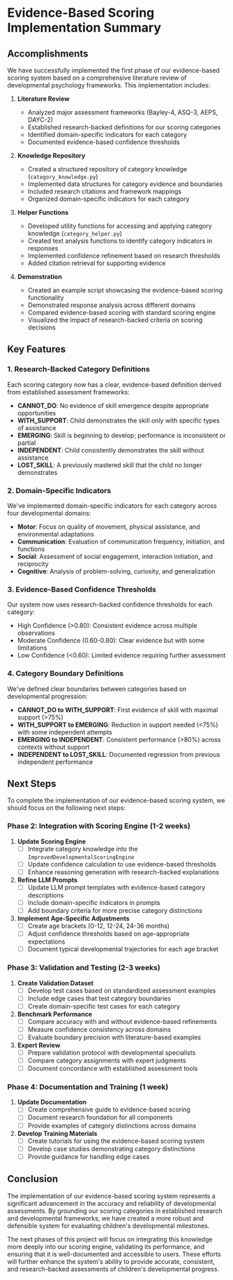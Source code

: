 # Evidence-Based Scoring Implementation Summary

## Accomplishments

We have successfully implemented the first phase of our evidence-based scoring system based on a comprehensive literature review of developmental psychology frameworks. This implementation includes:

1. **Literature Review**
   - Analyzed major assessment frameworks (Bayley-4, ASQ-3, AEPS, DAYC-2)
   - Established research-backed definitions for our scoring categories
   - Identified domain-specific indicators for each category
   - Documented evidence-based confidence thresholds

2. **Knowledge Repository**
   - Created a structured repository of category knowledge (`category_knowledge.py`)
   - Implemented data structures for category evidence and boundaries
   - Included research citations and framework mappings
   - Organized domain-specific indicators for each category

3. **Helper Functions**
   - Developed utility functions for accessing and applying category knowledge (`category_helper.py`)
   - Created text analysis functions to identify category indicators in responses
   - Implemented confidence refinement based on research thresholds
   - Added citation retrieval for supporting evidence

4. **Demonstration**
   - Created an example script showcasing the evidence-based scoring functionality
   - Demonstrated response analysis across different domains
   - Compared evidence-based scoring with standard scoring engine
   - Visualized the impact of research-backed criteria on scoring decisions

## Key Features

### 1. Research-Backed Category Definitions

Each scoring category now has a clear, evidence-based definition derived from established assessment frameworks:

- **CANNOT_DO**: No evidence of skill emergence despite appropriate opportunities
- **WITH_SUPPORT**: Child demonstrates the skill only with specific types of assistance
- **EMERGING**: Skill is beginning to develop; performance is inconsistent or partial
- **INDEPENDENT**: Child consistently demonstrates the skill without assistance
- **LOST_SKILL**: A previously mastered skill that the child no longer demonstrates

### 2. Domain-Specific Indicators

We've implemented domain-specific indicators for each category across four developmental domains:

- **Motor**: Focus on quality of movement, physical assistance, and environmental adaptations
- **Communication**: Evaluation of communication frequency, initiation, and functions
- **Social**: Assessment of social engagement, interaction initiation, and reciprocity
- **Cognitive**: Analysis of problem-solving, curiosity, and generalization

### 3. Evidence-Based Confidence Thresholds

Our system now uses research-backed confidence thresholds for each category:

- High Confidence (>0.80): Consistent evidence across multiple observations
- Moderate Confidence (0.60-0.80): Clear evidence but with some limitations
- Low Confidence (<0.60): Limited evidence requiring further assessment

### 4. Category Boundary Definitions

We've defined clear boundaries between categories based on developmental progression:

- **CANNOT_DO to WITH_SUPPORT**: First evidence of skill with maximal support (>75%)
- **WITH_SUPPORT to EMERGING**: Reduction in support needed (<75%) with some independent attempts
- **EMERGING to INDEPENDENT**: Consistent performance (>80%) across contexts without support
- **INDEPENDENT to LOST_SKILL**: Documented regression from previous independent performance

## Next Steps

To complete the implementation of our evidence-based scoring system, we should focus on the following next steps:

### Phase 2: Integration with Scoring Engine (1-2 weeks)

1. **Update Scoring Engine**
   - [ ] Integrate category knowledge into the `ImprovedDevelopmentalScoringEngine`
   - [ ] Update confidence calculation to use evidence-based thresholds
   - [ ] Enhance reasoning generation with research-backed explanations

2. **Refine LLM Prompts**
   - [ ] Update LLM prompt templates with evidence-based category descriptions
   - [ ] Include domain-specific indicators in prompts
   - [ ] Add boundary criteria for more precise category distinctions

3. **Implement Age-Specific Adjustments**
   - [ ] Create age brackets (0-12, 12-24, 24-36 months)
   - [ ] Adjust confidence thresholds based on age-appropriate expectations
   - [ ] Document typical developmental trajectories for each age bracket

### Phase 3: Validation and Testing (2-3 weeks)

1. **Create Validation Dataset**
   - [ ] Develop test cases based on standardized assessment examples
   - [ ] Include edge cases that test category boundaries
   - [ ] Create domain-specific test cases for each category

2. **Benchmark Performance**
   - [ ] Compare accuracy with and without evidence-based refinements
   - [ ] Measure confidence consistency across domains
   - [ ] Evaluate boundary precision with literature-based examples

3. **Expert Review**
   - [ ] Prepare validation protocol with developmental specialists
   - [ ] Compare category assignments with expert judgments
   - [ ] Document concordance with established assessment tools

### Phase 4: Documentation and Training (1 week)

1. **Update Documentation**
   - [ ] Create comprehensive guide to evidence-based scoring
   - [ ] Document research foundation for all components
   - [ ] Provide examples of category distinctions across domains

2. **Develop Training Materials**
   - [ ] Create tutorials for using the evidence-based scoring system
   - [ ] Develop case studies demonstrating category distinctions
   - [ ] Provide guidance for handling edge cases

## Conclusion

The implementation of our evidence-based scoring system represents a significant advancement in the accuracy and reliability of developmental assessments. By grounding our scoring categories in established research and developmental frameworks, we have created a more robust and defensible system for evaluating children's developmental milestones.

The next phases of this project will focus on integrating this knowledge more deeply into our scoring engine, validating its performance, and ensuring that it is well-documented and accessible to users. These efforts will further enhance the system's ability to provide accurate, consistent, and research-backed assessments of children's developmental progress. 